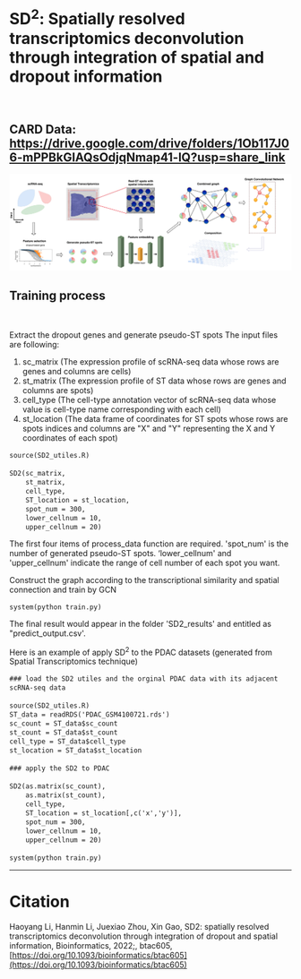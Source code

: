 # SD<sup>2</sup>: Spatially resolved transcriptomics deconvolution through integration of spatial and dropout information
<br>

## CARD Data: https://drive.google.com/drive/folders/1Ob117J06-mPPBkGIAQsOdjqNmap41-lQ?usp=share_link

![Pipeline](pipeline.png)
 
## Training process 

<br>

Extract the dropout genes and generate pseudo-ST spots
The input files are following:
1. sc_matrix (The expression profile of scRNA-seq data whose rows are genes and columns are cells)
2. st_matrix (The expression profile of ST data whose rows are genes and columns are spots)
3. cell_type (The cell-type annotation vector of scRNA-seq data whose value is cell-type name corresponding with each cell)
4. st_location (The data frame of coordinates for ST spots whose rows are spots indices and columns are "X" and "Y" representing the X and Y coordinates of each spot)

```
source(SD2_utiles.R)

SD2(sc_matrix,
    st_matrix,
    cell_type,
    ST_location = st_location,
    spot_num = 300, 
    lower_cellnum = 10,
    upper_cellnum = 20)
```
The first four items of process_data function are required.
'spot_num' is the number of generated pseudo-ST spots.
‘lower_cellnum' and 'upper_cellnum' indicate the range of cell number of each spot you want.



Construct the graph according to the transcriptional similarity and spatial connection and train by GCN

```
system(python train.py)
```

The final result would appear in the folder 'SD2_results' and entitled as "predict_output.csv'.

Here is an example of apply SD<sup>2</sup> to the PDAC datasets (generated from Spatial Transcriptomics technique)


```
### load the SD2 utiles and the orginal PDAC data with its adjacent scRNA-seq data

source(SD2_utiles.R)
ST_data = readRDS('PDAC_GSM4100721.rds')
sc_count = ST_data$sc_count
st_count = ST_data$st_count
cell_type = ST_data$cell_type
st_location = ST_data$st_location

### apply the SD2 to PDAC

SD2(as.matrix(sc_count),
    as.matrix(st_count),
    cell_type,
    ST_location = st_location[,c('x','y')],
    spot_num = 300, 
    lower_cellnum = 10,
    upper_cellnum = 20)

system(python train.py)

```

---

# Citation

Haoyang Li, Hanmin Li, Juexiao Zhou, Xin Gao, SD2: spatially resolved transcriptomics deconvolution through integration of dropout and spatial information, Bioinformatics, 2022;, btac605, [https://doi.org/10.1093/bioinformatics/btac605](https://doi.org/10.1093/bioinformatics/btac605)
